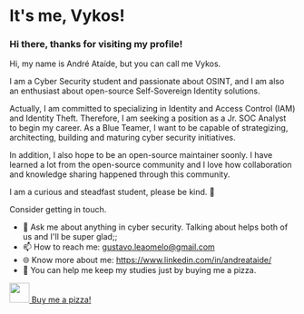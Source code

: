 # It's me, Vykos!

### Hi there, thanks for visiting my profile!

Hi, my name is André Ataíde, but you can call me Vykos. 

I am a Cyber Security student and passionate about OSINT, and I am also an enthusiast about open-source Self-Sovereign Identity solutions.

Actually, I am committed to specializing in Identity and Access Control (IAM) and Identity Theft. Therefore, I am seeking a position as a Jr. SOC Analyst to begin my career. As a Blue Teamer, I want to be capable of strategizing, architecting, building and maturing cyber security initiatives. 

In addition, I also hope to be an open-source maintainer soonly. I have learned a lot from the open-source community and I love how collaboration and knowledge sharing happened through this community.

I am a curious and steadfast student, please be kind. 🙂

Consider getting in touch.

  * 💬 Ask me about anything in cyber security. Talking about helps both of us and I'll be super glad;;
  * 📫 How to reach me: gustavo.leaomelo@gmail.com
  * 🌐 Know more about me: https://www.linkedin.com/in/andreataide/ 
  * 🍕 You can help me keep my studies just by buying me a pizza.

<a href="https://www.buymeacoffee.com/Vykos">
  <img src="https://pbs.twimg.com/media/FzAgVPpWcC8YDXI?format=png&name=small" width="35px"> Buy me a pizza!
</a>
